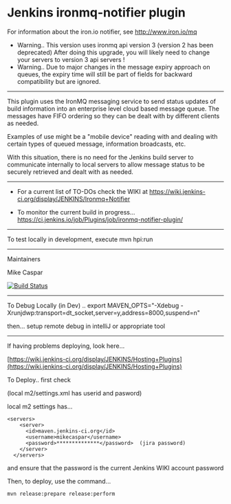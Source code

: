 Jenkins ironmq-notifier plugin
===============

For information about the iron.io notifier, see http://www.iron.io/mq

- Warning.. This version uses ironmq api version 3 (version 2 has been deprecated)  After doing this upgrade, you will likely need to change your servers to version 3 api servers !
- Warning.. Due to major changes in the message expiry approach on queues, the expiry time will still be part of fields for backward compatibility but are ignored.

***
This plugin uses the IronMQ messaging service to send status updates of build information into an enterprise level cloud based message queue.  The messages have FIFO ordering so they can be dealt with by different clients as needed.

Examples of use might be a "mobile device" reading with and dealing with certain types of queued message, information broadcasts, etc.

With this situation, there is no need for the Jenkins build server to communicate internally to local servers to allow message status to be securely retrieved and dealt with as needed.

***

* For a current list of TO-DOs check the WIKI at  https://wiki.jenkins-ci.org/display/JENKINS/Ironmq+Notifier

* To monitor the current build in progress... https://ci.jenkins.io/job/Plugins/job/ironmq-notifier-plugin/

***

To test locally in development, execute mvn hpi:run

***

Maintainers

Mike Caspar


[![Build Status](https://ci.jenkins.io/buildStatus/icon?job=Plugins/ironmq-notifier-plugin/master)](https://ci.jenkins.io/buildStatus/icon?job=Plugins/ironmq-notifier-plugin/master)

***

To Debug Locally (in Dev) ..
export MAVEN_OPTS="-Xdebug -Xrunjdwp:transport=dt_socket,server=y,address=8000,suspend=n"

then... setup remote debug in intelliJ or appropriate tool

*** 

If having problems deploying, look here...

[https://wiki.jenkins-ci.org/display/JENKINS/Hosting+Plugins](https://wiki.jenkins-ci.org/display/JENKINS/Hosting+Plugins)

To Deploy.. first check

(local m2/settings.xml has userid and pasword)

local m2 settings has...


    <servers>
        <server>
          <id>maven.jenkins-ci.org</id>
          <username>mikecaspar</username>
          <password>**************</password>  (jira password)
        </server>
      </servers>

and ensure that the password is the current Jenkins WIKI account password

Then, to deploy, use the command...

`mvn release:prepare release:perform `




